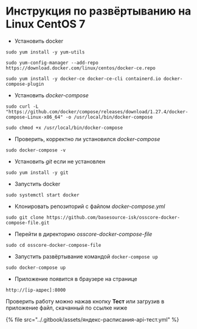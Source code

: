 # Инструкция по развёртыванию на Linux CentOS 7

* Установить docker

```
sudo yum install -y yum-utils
```

```
sudo yum-config-manager --add-repo https://download.docker.com/linux/centos/docker-ce.repo
```

```
sudo yum install -y docker-ce docker-ce-cli containerd.io docker-compose-plugin
```

* Установить _docker-compose_

```
sudo curl -L "https://github.com/docker/compose/releases/download/1.27.4/docker-compose-Linux-x86_64" -o /usr/local/bin/docker-compose
```

```
sudo chmod +x /usr/local/bin/docker-compose
```

* Проверить, корректно ли установился _docker-compose_

```
sudo docker-compose -v
```

* Установить _git_ если не установлен

```
sudo yum install -y git
```

* Запустить docker

```
sudo systemctl start docker
```

* Клонировать репозиторий с файлом _docker-compose.yml_

```
sudo git clone https://github.com/basesource-isk/osscore-docker-compose-file.git
```

* Перейти в директорию _osscore-docker-compose-file_

```
sudo cd osscore-docker-compose-file
```

* Запустить развёртывание командой `docker-compose up`

```
sudo docker-compose up
```

* Приложение появится в браузере на странице

```
http://[ip-адрес]:8000
```

Проверить работу можно нажав кнопку **Тест** или загрузив в приложение файл, скачанный по ссылке ниже

{% file src="../.gitbook/assets/яндекс-расписания-api-тест.yml" %}

